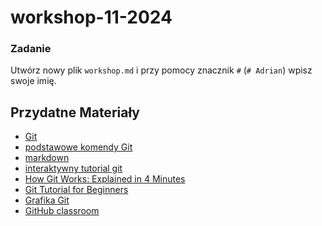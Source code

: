 # workshop-11-2024

### Zadanie 

Utwórz nowy plik `workshop.md` i przy pomocy znacznik `#` (`# Adrian`) wpisz swoje imię.


## Przydatne Materiały

- [Git](https://pl.wikipedia.org/wiki/Git_(oprogramowanie))
- [podstawowe komendy Git](https://education.github.com/git-cheat-sheet-education.pdf)
- [markdown](https://www.markdownguide.org/cheat-sheet/)
- [interaktywny tutorial git](https://learngitbranching.js.org/?locale=pl)
- [How Git Works: Explained in 4 Minutes](https://www.youtube.com/watch?v=8JJ101D3knE)
- [Git Tutorial for Beginners](https://www.youtube.com/watch?v=8JJ101D3knE)
- [Grafika Git](https://www.linkedin.com/posts/nikkisiapno_softwareengineering-git-webdevelopment-activity-7067006036800405505-G_Sa?utm_source=share&utm_medium=member_desktop)
- [GitHub classroom](https://classroom.github.com/videos)
